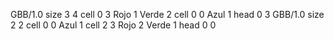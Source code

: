 <gs-board without-header> GBB/1.0
size 3 4
cell 0 3 Rojo 1 Verde 2 
cell 0 0 Azul 1 
head 0 3
 </gs-board>
<gs-board without-header> GBB/1.0
size 2 2
cell 0 0 Azul 1
cell 2 3 Rojo 2 Verde 1
head 0 0 </gs-board>
